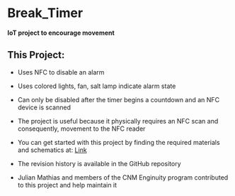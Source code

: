 # Break_Timer
**IoT project to encourage movement**


## This Project:

* Uses NFC to disable an alarm 

* Uses colored lights, fan, salt lamp indicate alarm state 

* Can only be disabled after the timer begins a countdown and an NFC device is scanned 

* The project is useful because it physically requires an NFC scan and consequently, movement to the NFC reader

* You can get started with this project by finding the required materials and schematics at: [Link](https://www.hackster.io/julianmathias) 

* The revision history is available in the GitHub repository 

* Julian Mathias and members of the CNM Enginuity program contributed to this project and help maintain it 
